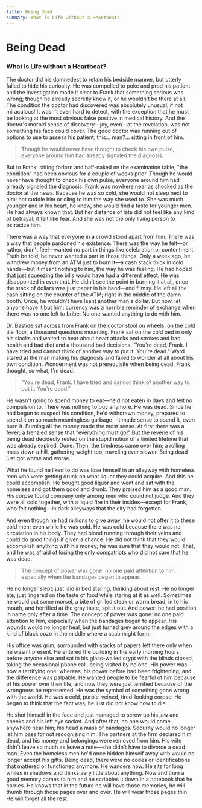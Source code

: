 ```yaml
---
title: Being Dead
summary: What is Life without a Heartbeat?
---
```


# Being Dead
### What is Life without a Heartbeat?

The doctor did his damnedest to retain his bedside manner, but utterly failed to hide his curiosity. He was compelled to poke and prod his patient and the investigation made it clear to Frank that something serious was wrong; though he already secretly knew it, or he wouldn't be there at all. The condition the doctor had discovered was absolutely unusual, if not miraculous! It wasn't even hard to detect, with the exception that he must be looking at the most obvious false positive in medical history. And the doctor's morbid sense of discovery—joy, even—at the revelation, was not something his face could cover. The good doctor was running out of options to use to assess his patient, this… man?… sitting in front of him.

> Though he would never have thought to check his own pulse, everyone around him had already signaled the diagnosis.

But to Frank, sitting forlorn and half-naked on the examination table, "the condition" had been obvious for a couple of weeks prior. Though he would never have thought to check his own pulse, everyone around him had already signaled the diagnosis.
Frank was nowhere near as shocked as the doctor at the news. Because he was so cold, she would not sleep next to him; not cuddle him or cling to him the way she used to. She was much younger and in his heart, he knew, she would find a taste for younger men. He had always known that. But her distance of late did not feel like any kind of betrayal; it felt like fear. And she was not the only living person to ostracize him.

There was a way that everyone in a crowd stood apart from him. There was a way that people pardoned his existence. There was the way he felt—or rather, didn't feel—wanted no part in things like celebration or contentment. Truth be told, he never wanted a part in those things. Only a week ago, he withdrew money from an ATM just to burn it—a cash stack thick in cold hands—but it meant nothing to him, the way he was feeling. He had hoped that just squeezing the bills would have had a different effect. He was disappointed in even that. He didn't see the point in burning it at all, once the stack of dollars was just paper in his hand—and flimsy. He left all the cash sitting on the counter of the ATM; right in the middle of the damn booth. Once, he wouldn't have leant another man a dollar. But now, let anyone have it but him; currency was a horrible reminder of exchange when there was no one left to bribe. No one wanted anything to do with him.

Dr. Bastide sat across from Frank on the doctor stool on wheels, on the cold tile floor, a thousand questions mounting. Frank sat on the cold bed in only his slacks and waited to hear about heart attacks and strokes and bad health and bad diet and a thousand bad decisions. "You're dead, Frank. I have tried and cannot think of another way to put it. You're dead." Ward stared at the man making his diagnosis and failed to wonder at all about his own condition. Wonderment was not prerequisite when being dead. Frank thought, so what, I'm dead.

> "You're dead, Frank. I have tried and cannot think of another way to put it. You're dead."

He wasn't going to spend money to eat—he'd not eaten in days and felt no compulsion to. There was nothing to buy anymore. He was dead. Since he had begun to suspect his condition, he'd withdrawn money, prepared to spend it on so much meaningless garbage—it made sense to spend it, even burn it. Burning all the money made the most sense. At first there was a fever; a frenzied sense that "everything must go!" But the reverie of his being dead decidedly rested on the stupid notion of a limited lifetime that was already expired. Done. Then, the tiredness came over him; a rolling mass down a hill, gathering weight too, traveling ever slower. Being dead just got worse and worse.

What he found he liked to do was lose himself in an alleyway with homeless men who were getting drunk on what liquor they could acquire. And this he could accomplish. He bought good liquor and went and sat with the homeless and got them good and drunk. They praised him as a good man. His corpse found company only among men who could not judge. And they were all cold together, with a liquid fire in their insides—except for Frank, who felt nothing—in dark alleyways that the city had forgotten.

And even though he had millions to give away, he would not offer it to these cold men; even while he was cold. He was cold because there was no circulation in his body. They had blood running through their veins and could do good things if given a chance. He did not think that they would accomplish anything with his money; he was sure that they would not. That, and he was afraid of losing the only compatriots who did not care that he was dead.

> The concept of power was gone: no one paid attention to him, especially when the bandages began to appear.

He no longer slept; just laid in bed staring, thinking about rest. He no longer ate; just lingered on the taste of food while staring at it as well. Sometimes he would put some morsel, a bite of grilled steak or warm bread, in to his mouth, and horrified at the gray taste, spit it out. And power: he had position in name only after a time. The concept of power was gone: no one paid attention to him, especially when the bandages began to appear. His wounds would no longer heal, but just turned grey around the edges with a kind of black ooze in the middle where a scab might form.

His office was grim, surrounded with stacks of papers left there only when he wasn't present. He entered the building in the early morning hours before anyone else and sat in his glass-walled crypt with the blinds closed, taking the occasional phone call, being visited by no one. His power was now a terrifying one; whereas, his power before had been frightening, and the difference was palpable. He wanted people to be fearful of him because of his power over their life, and now they were just terrified because of the wrongness he represented. He was the symbol of something gone wrong with the world. He was a cold, purple-veined, tired-looking corpse. He began to think that the fact was, he just did not know how to die.

He shot himself in the face and just managed to screw up his jaw and cheeks and his left eye socket. And after that, no one would come anywhere near him; his head a mass of bandages. Security would no longer let him pass for not recognizing him. The partners at the firm declared him dead, and his money and belongings were removed from him. His wife didn't leave so much as leave a note—she didn't have to divorce a dead man. Even the homeless men he'd once hidden himself away with would no longer accept his gifts. Being dead, there were no codes or identifications that mattered or functioned anymore.
He wanders now. He sits for long whiles in shadows and thinks very little about anything. Now and then a good memory comes to him and he scribbles it down in a notebook that he carries. He knows that in the future he will have those memories, he will thumb through those pages over and over. He will wear those pages thin. He will forget all the rest.
